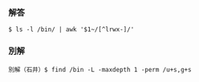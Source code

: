 ### 解答
```
$ ls -l /bin/ | awk '$1~/[^lrwx-]/'
```
### 別解
```
別解（石井）$ find /bin -L -maxdepth 1 -perm /u+s,g+s
```
